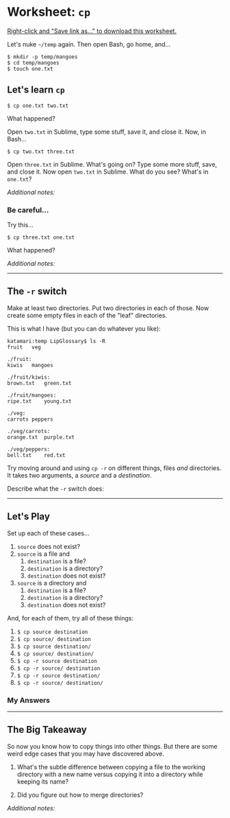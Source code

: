 # Worksheet: `cp`

[Right-click and "Save link as..." to download this worksheet.](worksheets/cp.md)

Let's nuke `~/temp` again. Then open Bash, go home, and...

	$ mkdir -p temp/mangoes
	$ cd temp/mangoes
	$ touch one.txt

## Let's learn `cp`

	$ cp one.txt two.txt

What happened?

Open `two.txt` in Sublime, type some stuff, save it, and close it. Now, in Bash...

	$ cp two.txt three.txt

Open `three.txt` in Sublime. What's going on? Type some more stuff, save, and close it. Now open `two.txt` in Sublime. What do you see? What's in `one.txt`?

*Additional notes:*  

### Be careful...

Try this...

	$ cp three.txt one.txt

What happened?

*Additional notes:*  

-----

## The `-r` switch

Make at least two directories. Put two directories in each of those. Now create some empty files in each of the "leaf" directories.

This is what I have (but you can do whatever you like):

	katamari:temp LipGlossary$ ls -R
	fruit	veg

	./fruit:
	kiwis	mangoes

	./fruit/kiwis:
	brown.txt	green.txt

	./fruit/mangoes:
	ripe.txt	young.txt

	./veg:
	carrots	peppers

	./veg/carrots:
	orange.txt	purple.txt

	./veg/peppers:
	bell.txt	red.txt

Try moving around and using `cp -r` on different things, files *and* directories. It takes two arguments, a *source* and a *destination*.

Describe what the `-r` switch does:

-----

## Let's Play

Set up each of these cases...

1. `source` does not exist?
2. `source` is a file and
	1. `destination` is a file?
	2. `destination` is a directory?
	3. `destination` does not exist?
3. `source` is a directory and
	1. `destination` is a file?
	2. `destination` is a directory?
	3. `destination` does not exist?

And, for each of them, try all of these things:

1. `$ cp source destination`
2. `$ cp source/ destination`
3. `$ cp source destination/`
4. `$ cp source/ destination/`
5. `$ cp -r source destination`
6. `$ cp -r source/ destination`
7. `$ cp -r source destination/`
8. `$ cp -r source/ destination/`

### My Answers

-----

## The Big Takeaway

So now you know how to copy things into other things. But there are some weird edge cases that you may have discovered above.

1. What's the subtle difference between copying a file to the working directory with a new name versus copying it into a directory while keeping its name?

2. Did you figure out how to merge directories?

*Additional notes:*
